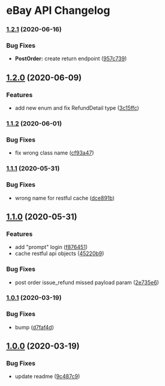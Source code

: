 # eBay API Changelog
### [1.2.1](https://github.com/hendt/ebay-api/compare/v1.2.0...v1.2.1) (2020-06-16)


### Bug Fixes

* **PostOrder:** create return endpoint ([957c739](https://github.com/hendt/ebay-api/commit/957c739f06f6d6661ebe03fe60c45e22af05749b))

## [1.2.0](https://github.com/hendt/ebay-api/compare/v1.1.2...v1.2.0) (2020-06-09)


### Features

* add new enum and fix RefundDetail type ([3c15ffc](https://github.com/hendt/ebay-api/commit/3c15ffc0633987bf330d5508d9752c1fa82470bc))

### [1.1.2](https://github.com/hendt/ebay-api/compare/v1.1.1...v1.1.2) (2020-06-01)


### Bug Fixes

* fix wrong class name ([cf93a47](https://github.com/hendt/ebay-api/commit/cf93a476ecf74445e76893287ee2e31e9926faf0))

### [1.1.1](https://github.com/hendt/ebay-api/compare/v1.1.0...v1.1.1) (2020-05-31)


### Bug Fixes

* wrong name for restful cache ([dce891b](https://github.com/hendt/ebay-api/commit/dce891be1da1ec046e3be1f09fb8371fb1999a9c))

## [1.1.0](https://github.com/hendt/ebay-api/compare/v1.0.1...v1.1.0) (2020-05-31)


### Features

* add "prompt" login ([f876451](https://github.com/hendt/ebay-api/commit/f876451c42bdb44d0a8a3f696cc16e1cf6c8668b))
* cache restful api objects ([45220b9](https://github.com/hendt/ebay-api/commit/45220b904794a14d7c3d82f0f2b29bcf2211deb6))


### Bug Fixes

* post order issue_refund missed payload param ([2e735e6](https://github.com/hendt/ebay-api/commit/2e735e697925492241faf42e66ab2a4afa849fc3))

### [1.0.1](https://github.com/hendt/ebay-api/compare/v1.0.0...v1.0.1) (2020-03-19)


### Bug Fixes

* bump ([d7faf4d](https://github.com/hendt/ebay-api/commit/d7faf4def17099ff2c259a1bc070352f71d5f959))

## [1.0.0](https://github.com/hendt/ebay-api/compare/v0.9.1...v1.0.0) (2020-03-19)


### Bug Fixes

* update readme ([9c487c9](https://github.com/hendt/ebay-api/commit/9c487c9ea94f9ea15498e5799ad05a4c83ac09ee))
